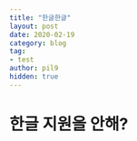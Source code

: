 ```yaml
---
title: "한글한글"
layout: post
date: 2020-02-19
category: blog
tag:
- test
author: pil9
hidden: true
---
```

# 한글 지원을 안해?
